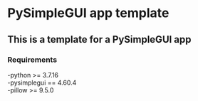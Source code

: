 # PySimpleGUI app template

## This is a template for a PySimpleGUI app


### Requirements
-python >= 3.7.16  
-pysimplegui == 4.60.4  
-pillow >= 9.5.0  